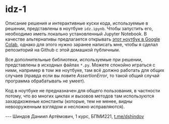 # idz-1

Описание решения и интерактивные куски кода, используемые в решении, представлены в ноутбуке `idz.ipynb`. Чтобы запустить его, необходимо иметь локально установленный Jupyter Notebook. В качестве альтернативы предлагается открывать [этот ноутбук в Google Colab](https://colab.research.google.com/github/deker104/idz-1/blob/main/idz.ipynb), однако для этого нужно заранее написать мне, чтобы я сделал репозиторий на Github с этой домашкой публичным.

Все дополнительные библиотеки, используемые при решении, представлены в исходных файлах `*.py`. Можете спокойно играться с ними, например в том же ноутбуке, там всё должно работать для общих случаев (правда если вы ловите _AssertionError_, то такой общий случай программа обрабатывать не умеет).

Код в ноутбуке не предназначен для общего пользования, в частности потому, что во многих циклах и вызовов методов там используются захардкоженые константы (которые, тем не менее, видны невооруженным взглядом и несложно исправляются).

--- Шиндов Даниил Артёмович, 1 курс, БПМИ221, [t.me/dshindov](https://t.me/dshindov)
